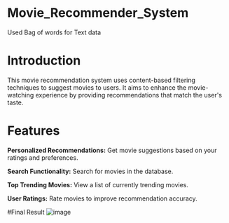 # Movie_Recommender_System
Used Bag of words for Text data 

# Introduction
This movie recommendation system uses content-based filtering techniques to suggest movies to users. It aims to enhance the movie-watching experience by providing recommendations that match the user's taste.

# Features
**Personalized Recommendations:** Get movie suggestions based on your ratings and preferences.

**Search Functionality:** Search for movies in the database.

**Top Trending Movies:** View a list of currently trending movies.

**User Ratings:** Rate movies to improve recommendation accuracy.

#Final Result
![image](https://github.com/DEVESH-SHAH/Movie_Recommender_System/assets/105813279/444ed846-1cd3-4351-8293-50a5912be243)
